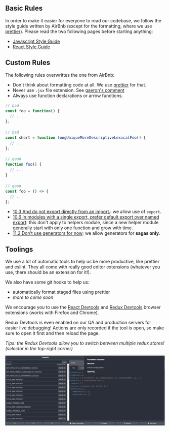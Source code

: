 ## Basic Rules

In order to make it easier for everyone to read our codebase, we follow the style guide written by AirBnb (except for the formatting, where we use [prettier](https://prettier.io/)). Please read the two following pages before starting anything:

- [Javascript Style Guide](https://github.com/airbnb/javascript)
- [React Style Guide](https://github.com/airbnb/javascript)

## Custom Rules

The following rules overwrittes the one from AirBnb:

- Don't think about formatting code at all. We use [prettier](https://prettier.io/) for that.
- Never use `.jsx` file extension. See [gaeron's comment](https://github.com/facebook/create-react-app/issues/87#issuecomment-234627904)
- Always use function declarations or arrow functions.

```js
// bad
const foo = function() {
  // ...
};

// bad
const short = function longUniqueMoreDescriptiveLexicalFoo() {
  // ...
};

// good
function foo() {
  // ...
}

// good
const foo = () => {
  // ...
};
```

- [10.3 And do not export directly from an import.](https://github.com/airbnb/javascript#modules--no-export-from-import): we allow use of `export`.
- [10.6 In modules with a single export, prefer default export over named export](https://github.com/airbnb/javascript#modules--prefer-default-export): this don't apply to helpers module, since a new helper module generally start with only one function and grow with time.
- [11.2 Don’t use generators for now](https://github.com/airbnb/javascript#generators--nope): we allow generators for **sagas only**.

## Toolings

We use a lot of automatic tools to help us be more productive, like prettier and eslint. They all come with really good editor extensions (whatever you use, there should be an extension for it!).

We also have some git hooks to help us:

- automatically format staged files using prettier
- _more to come soon_

We encourage you to use the [React Devtools](https://github.com/facebook/react-devtools) and [Redux Devtools](https://github.com/zalmoxisus/redux-devtools-extension) browser extensions (works with Firefox and Chrome).

Redux Devtools is even enabled on our QA and production servers for easier live debugging! Actions are only recorded if the tool is open, so make sure to open it first and then reload the page.

_Tips: the Redux Devtools allow you to switch between multiple redux stores! (selector in the top-right corner)_

![Redux Devtools instance selector](images/redux-devtools.png)
